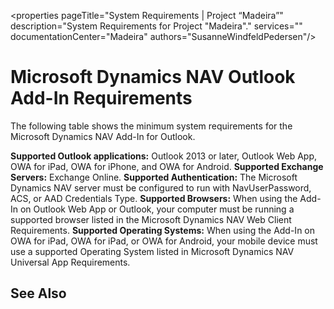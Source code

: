 <properties
                pageTitle="System Requirements | Project “Madeira”"
                description="System Requirements for Project "Madeira"."
                services=""
                documentationCenter="Madeira"
                authors="SusanneWindfeldPedersen"/>
                
# Microsoft Dynamics NAV Outlook Add-In Requirements
The following table shows the minimum system requirements for the Microsoft Dynamics NAV Add-In for Outlook.
 
**Supported Outlook applications:** Outlook 2013 or later, Outlook Web App, OWA for iPad, OWA for iPhone, and OWA for Android.
**Supported Exchange Servers:** Exchange Online.
**Supported Authentication:** The Microsoft Dynamics NAV server must be configured to run with NavUserPassword, ACS, or AAD Credentials Type.
**Supported Browsers:** When using the Add-In on Outlook Web App or Outlook, your computer must be running a supported browser listed in the Microsoft Dynamics NAV Web Client Requirements.
**Supported Operating Systems:** When using the Add-In on OWA for iPad, OWA for iPad, or OWA for Android, your mobile device must use a supported Operating System listed in Microsoft Dynamics NAV Universal App Requirements.

## See Also